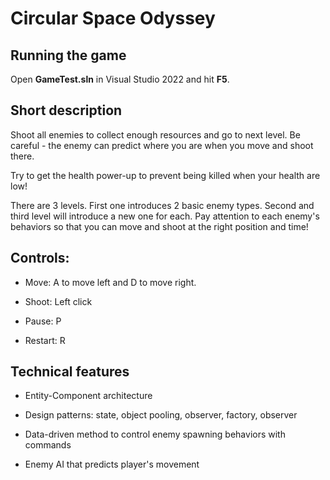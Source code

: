 # Circular Space Odyssey

## Running the game
Open **GameTest.sln** in Visual Studio 2022 and hit **F5**.

## Short description
Shoot all enemies to collect enough resources and go to next level. Be careful - the enemy can predict where you are when you move and shoot there. 

Try to get the health power-up to prevent being killed when your health are low!

There are 3 levels. First one introduces 2 basic enemy types. Second and third level will introduce a new one for each. Pay attention to each enemy's behaviors so that you can move and shoot at the right position and time!

## Controls:
- Move: A to move left and D to move right.

- Shoot: Left click

- Pause: P

- Restart: R

## Technical features
- Entity-Component architecture

- Design patterns: state, object pooling, observer, factory, observer

- Data-driven method to control enemy spawning behaviors with commands

- Enemy AI that predicts player's movement

